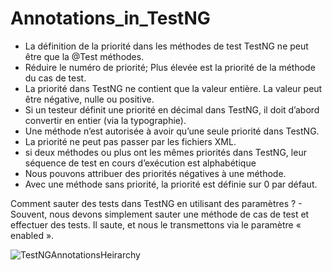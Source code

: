 # Annotations_in_TestNG
- La définition de la priorité dans les méthodes de test TestNG ne peut être que la @Test méthodes.
- Réduire le numéro de priorité; Plus élevée est la priorité de la méthode du cas de test.
- La priorité dans TestNG ne contient que la valeur entière. La valeur peut être négative, nulle ou positive.
- Si un testeur définit une priorité en décimal dans TestNG, il doit d’abord convertir en entier (via la typographie).
- Une méthode n’est autorisée à avoir qu’une seule priorité dans TestNG.
- La priorité ne peut pas passer par les fichiers XML.
-  si deux méthodes ou plus ont les mêmes priorités dans TestNG, leur séquence de test en cours d’exécution est alphabétique
- Nous pouvons attribuer des priorités négatives à une méthode.
- Avec une méthode sans priorité, la priorité est définie sur 0 par défaut.

Comment sauter des tests dans TestNG en utilisant des paramètres ?
	- Souvent, nous devons simplement sauter une méthode de cas de test et effectuer des tests. Il saute, et nous le transmettons via
	 le paramètre « enabled ».

![TestNGAnnotationsHeirarchy](https://user-images.githubusercontent.com/7100940/222734600-40f53545-cf7c-46ae-953e-38a71c726d63.jpg)
